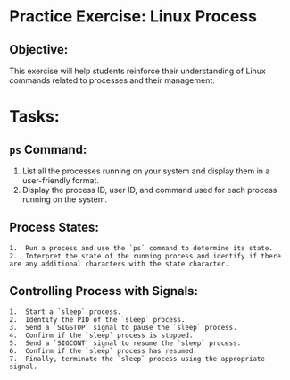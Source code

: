 # Practice Exercise: Linux Process

## Objective:

This exercise will help students reinforce their understanding of Linux commands related to processes and their management.

# Tasks:

## **`ps` Command:**

1.  List all the processes running on your system and display them in a user-friendly format.
2.  Display the process ID, user ID, and command used for each process running on the system.

## **Process States:**

    1.  Run a process and use the `ps` command to determine its state.
    2.  Interpret the state of the running process and identify if there are any additional characters with the state character.

## **Controlling Process with Signals:**

    1.  Start a `sleep` process.
    2.  Identify the PID of the `sleep` process.
    3.  Send a `SIGSTOP` signal to pause the `sleep` process.
    4.  Confirm if the `sleep` process is stopped.
    5.  Send a `SIGCONT` signal to resume the `sleep` process.
    6.  Confirm if the `sleep` process has resumed.
    7.  Finally, terminate the `sleep` process using the appropriate signal.

